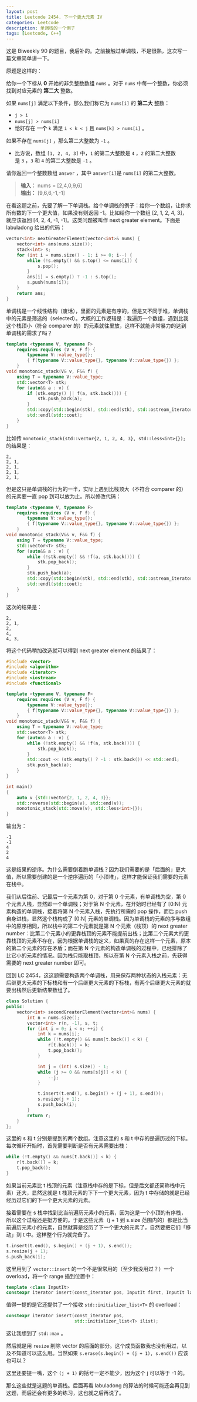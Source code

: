 ```yaml
---
layout: post
title: Leetcode 2454. 下一个更大元素 IV
categories: Leetcode
description: 单调栈的一个例子
tags: [Leetcode, C++]
---
```


这是 Biweekly 90 的题目，我后补的。之前接触过单调栈，不是很熟，这次写一篇文章简单讲一下。

原题是这样的：

给你一个下标从 **0** 开始的非负整数数组 `nums` 。对于 `nums` 中每一个整数，你必须找到对应元素的 **第二大** 整数。

如果 `nums[j]` 满足以下条件，那么我们称它为 `nums[i]` 的 **第二大** 整数：

- `j > i`
- `nums[j] > nums[i]`
- 恰好存在 **一个** `k` 满足 `i < k < j` 且 `nums[k] > nums[i]` 。

如果不存在 `nums[j]` ，那么第二大整数为 `-1` 。

- 比方说，数组 `[1, 2, 4, 3]` 中，`1` 的第二大整数是 `4` ，`2` 的第二大整数是 `3` ，`3` 和 `4` 的第二大整数是 `-1` 。

请你返回一个整数数组 `answer` ，其中 `answer[i]`是 `nums[i]` 的第二大整数。

> **输入：** nums = [2,4,0,9,6]  
> **输出：** [9,6,6,-1,-1]  

在看这题之前，先要了解一下单调栈。给个单调栈的例子：给你一个数组，让你求所有数的下一个更大值，如果没有则返回 -1。比如给你一个数组 [2, 1, 2, 4, 3]，就应该返回 [4, 2, 4, -1, -1]。这类问题被叫作 next greater element。下面是 labuladong 给出的代码：

```cpp
vector<int> nextGreaterElement(vector<int>& nums) {
    vector<int> ans(nums.size());
    stack<int> s;
    for (int i = nums.size() - 1; i >= 0; i--) {
        while (!s.empty() && s.top() <= nums[i]) {
            s.pop();
        }
        ans[i] = s.empty() ? -1 : s.top();
        s.push(nums[i]);
    }
    return ans;
}
```

单调栈是一个线性结构（废话），里面的元素是有序的，但是又不同于堆，单调栈中的元素是筛选的（selected）。大概的工作逻辑是：我遍历一个数组，遇到比我这个栈顶小（符合 comparer 的）的元素就往里放，这样不就能非常暴力的达到单调栈的需求了吗？

```cpp
template <typename V, typename F>
    requires requires (V v, F f) {
        typename V::value_type{};
        { f(typename V::value_type{}, typename V::value_type{}) };
    }
void monotonic_stack(V& v, F&& f) {
    using T = typename V::value_type;
    std::vector<T> stk;
    for (auto&& a : v) {
        if (stk.empty() || f(a, stk.back())) {
            stk.push_back(a);
        }
        std::copy(std::begin(stk), std::end(stk), std::ostream_iterator<T>(std::cout, ", "));
        std::endl(std::cout);
    }
}
```

比如传 `monotonic_stack(std::vector{2, 1, 2, 4, 3}, std::less<int>{});` 的结果是：

```
2,
2, 1,
2, 1,
2, 1,
2, 1,
```

但是这只是单调栈的行为的一半，实际上遇到比栈顶大（不符合 comparer 的）的元素要一直 pop 到可以放为止。所以修改代码：

```cpp
template <typename V, typename F>
    requires requires (V v, F f) {
        typename V::value_type{};
        { f(typename V::value_type{}, typename V::value_type{}) };
    }
void monotonic_stack(V&& v, F&& f) {
    using T = typename V::value_type;
    std::vector<T> stk;
    for (auto&& a : v) {
        while (!stk.empty() && !f(a, stk.back())) {
            stk.pop_back();
        }
        stk.push_back(a);
        std::copy(std::begin(stk), std::end(stk), std::ostream_iterator<T>(std::cout, ", "));
        std::endl(std::cout);
    }
}
```

这次的结果是：

```
2,
2, 1,
2,
4,
4, 3,
```

将这个代码稍加改造就可以得到 next greater element 的结果了：

```cpp
#include <vector>
#include <algorithm>
#include <iterator>
#include <iostream>
#include <functional>

template <typename V, typename F>
    requires requires (V v, F f) {
        typename V::value_type{};
        { f(typename V::value_type{}, typename V::value_type{}) };
    }
void monotonic_stack(V&& v, F&& f) {
    using T = typename V::value_type;
    std::vector<T> stk;
    for (auto&& a : v) {
        while (!stk.empty() && !f(a, stk.back())) {
            stk.pop_back();
        }
        std::cout << (stk.empty() ? -1 : stk.back()) << std::endl;
        stk.push_back(a);
    }
}

int main()
{
    auto v {std::vector{2, 1, 2, 4, 3}};
    std::reverse(std::begin(v), std::end(v));
    monotonic_stack(std::move(v), std::less<int>{});
}
```

输出为：

```
-1
-1
4
2
4
```

这是结果的逆序。为什么需要倒着跑单调栈？因为我们需要的是「后面的」更大值，所以需要创建的是一个逆序遍历的「小顶堆」，这样才能保证我们需要的元素在栈中。

我们从后往前、记最后一个元素为第 0，对于第 0 个元素，有单调栈为空，第 0 个元素入栈，显然即一个单调栈；对于第 N 个元素，在开始时已经有了 [0:N) 元素构造的单调栈，接着将第 N 个元素入栈，先执行所需的 pop 操作，而后 push 自身进栈，显然这个栈构成了 [0:N] 元素的单调栈。因为单调栈的元素的序与数组中的原序相同，所以栈中的第二个元素就是第 N 个元素（栈顶）的 next greater number：比第二个元素小的更靠栈顶的元素不能提前出栈；比第二个元素大的更靠栈顶的元素不存在，因为根据单调栈的定义，如果真的存在这样一个元素，原本的第二个元素的存在矛盾；而在第 N 个元素的构造单调栈的过程中，已经排除了比它小的元素的情况。因为栈只能取栈顶，所以在第 N 个元素入栈之前，先获得需要的 next greater number 即可。

回到 LC 2454，这这题需要构造两个单调栈，用来保存两种状态的入栈元素：无后继更大元素的下标栈和有一个后继更大元素的下标栈，有两个后继更大元素的就要出栈然后更新结果数组了。

```cpp
class Solution {
public:
    vector<int> secondGreaterElement(vector<int>& nums) {
        int n = nums.size();
        vector<int> r(n, -1), s, t;
        for (int i = 0; i < n; ++i) {
            int k = nums[i];
            while (!t.empty() && nums[t.back()] < k) {
                r[t.back()] = k;
                t.pop_back();
            }

            int j = (int) s.size() - 1;
            while (j >= 0 && nums[s[j]] < k) {
                --j;
            }

            t.insert(t.end(), s.begin() + (j + 1), s.end());
            s.resize(j + 1);
            s.push_back(i);
        }
        return r;
    }
};
```

这里的 s 和 t 分别是提到的两个数组。注意这里的 s 和 t 中存的是遍历过的下标。每次循环开始时，首先需要判断是否有元素需要出栈：

```cpp
while (!t.empty() && nums[t.back()] < k) {
    r[t.back()] = k;
    t.pop_back();
}
```

如果当前元素比 t 栈顶的元素（注意栈中存的是下标，但是后文都还简称栈中元素）还大，显然这就是 t 栈顶元素的下下一个更大元素，因为 t 中存储的就是已经经历过它们的下一个更大元素的元素。

接着需要在 s 栈中找到比当前遍历元素小的元素，因为这是一个小顶的有序栈，所以这个过程还是挺方便的。于是这些元素（j + 1 到 s.size 范围内的）都是比当前遍历元素小的元素，自然就算是经历了下一个更大的元素了，自然要把它们「移动」到 t 中。这样整个行为就完备了。

```cpp
t.insert(t.end(), s.begin() + (j + 1), s.end());
s.resize(j + 1);
s.push_back(i);
```

这里用到了 `vector::insert` 的一个不是很常用的（至少我没用过？）一个 overload，将一个 range 插到位置中：

```cpp
template <class InputIt>
constexpr iterator insert(const_iterator pos, InputIt first, InputIt last);
```

值得一提的是它还提供了一个接收 `std::initializer_list<T>` 的 overload：

```cpp
constexpr iterator insert(const_iterator pos,
                          std::initializer_list<T> ilist);
```

这让我想到了 `std::max` 。

然后就是用 `resize` 削除 vector 的后面的部分。这个成员函数我也没有用过，以及不知道可以这么用。当然如果 `s.erase(s.begin() + (j + 1), s.end())` 应该也可以？

这里还要提一嘴，这个 `(j + 1)` 的括号一定不能少，因为这个 j 可以等于 -1 的。

那么这些就是这题的单调栈。后面再看 labuladong 的算法的时候可能还会再见到这题，而后还会有更多的练习，这也就之后再说了。

